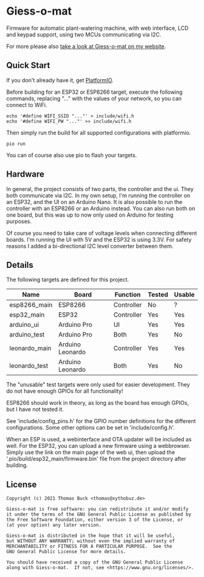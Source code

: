 # Giess-o-mat

Firmware for automatic plant-watering machine, with web interface, LCD and keypad support, using two MCUs communicating via I2C.

For more please also [take a look at Giess-o-mat on my website](https://www.xythobuz.de/giessomat.html).

## Quick Start

If you don't already have it, get [PlatformIO](https://docs.platformio.org/en/latest/core/installation.html).

Before building for an ESP32 or ESP8266 target, execute the following commands, replacing "..." with the values of your network, so you can connect to WiFi.

    echo '#define WIFI_SSID "..."' > include/wifi.h
    echo '#define WIFI_PW "..."' >> include/wifi.h

Then simply run the build for all supported configurations with platformio.

    pio run

You can of course also use pio to flash your targets.

## Hardware

In general, the project consists of two parts, the controller and the ui.
They both communicate via I2C.
In my own setup, I'm running the controller on an ESP32, and the UI on an Arduino Nano.
It is also possible to run the controller with an ESP8266 or an Arduino instead.
You can also run both on one board, but this was up to now only used on Arduino for testing purposes.

Of course you need to take care of voltage levels when connecting different boards.
I'm running the UI with 5V and the ESP32 is using 3.3V.
For safety reasons I added a bi-directional I2C level converter between them.

## Details

The following targets are defined for this project.

| Name          | Board            | Function   | Tested | Usable |
| ------------- | ---------------- | ---------- | ------ | ------ |
| esp8266_main  | ESP8266          | Controller | No     | ?      |
| esp32_main    | ESP32            | Controller | Yes    | Yes    |
| arduino_ui    | Arduino Pro      | UI         | Yes    | Yes    |
| arduino_test  | Arduino Pro      | Both       | Yes    | No     |
| leonardo_main | Arduino Leonardo | Controller | Yes    | Yes    |
| leonardo_test | Arduino Leonardo | Both       | Yes    | No     |

The "unusable" test targets were only used for easier development.
They do not have enough GPIOs for all functionality!

ESP8266 should work in theory, as long as the board has enough GPIOs, but I have not tested it.

See 'include/config_pins.h' for the GPIO number definitions for the different configurations.
Some other options can be set in 'include/config.h'.

When an ESP is used, a webinterface and OTA updater will be included as well.
For the ESP32, you can upload a new firmware using a webbrowser.
Simply use the link on the main page of the web ui, then upload the '.pio/build/esp32_main/firmware.bin' file from the project directory after building.

## License

    Copyright (c) 2021 Thomas Buck <thomas@xythobuz.de>

    Giess-o-mat is free software: you can redistribute it and/or modify
    it under the terms of the GNU General Public License as published by
    the Free Software Foundation, either version 3 of the License, or
    (at your option) any later version.

    Giess-o-mat is distributed in the hope that it will be useful,
    but WITHOUT ANY WARRANTY; without even the implied warranty of
    MERCHANTABILITY or FITNESS FOR A PARTICULAR PURPOSE.  See the
    GNU General Public License for more details.

    You should have received a copy of the GNU General Public License
    along with Giess-o-mat.  If not, see <https://www.gnu.org/licenses/>.
